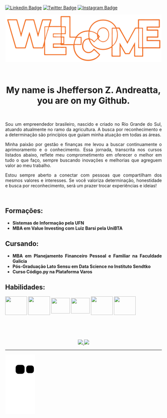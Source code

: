 [![Linkedin Badge](https://img.shields.io/badge/LinkedIn-0077B5?style=flat-square&logo=Linkedin&logoColor=white&link=https://www.linkedin.com/in/e-jhefferson-zardin-andreatta-8ab67723a/)](https://www.linkedin.com/in/e-jhefferson-zardin-andreatta-8ab67723a/)
[![Twitter Badge](https://img.shields.io/twitter/follow/:jhefferson_za)](https://twitter.com/jhefferson_za)
[![Instagram Badge](https://img.shields.io/badge/Instagram-E4405F?style=flat-square&logo=instagram&logoColor=white)](https://www.instagram.com/jhefferson_za/?hl=pt-br)

<div align="center">
  
  [<img src="welcome_laranja.png"/>](https://www.linkedin.com/in/jhefferson-z-andreatta-8ab67723a/)
  
  <br>

  <h1> My name is Jhefferson Z. Andreatta, you are on my Github. </h1>
  
</div>

<br>

<div align="justify">
  
  Sou um empreendedor brasileiro, nascido e criado no Rio Grande do Sul, atuando atualmente no ramo da agricultura. A busca por reconhecimento e a determinação são princípios que guiam minha atuação em todas as áreas.
  
  Minha paixão por gestão e finanças me levou a buscar continuamente o aprimoramento e o conhecimento. Essa jornada, transcrita nos cursos listados abaixo, reflete meu comprometimento em oferecer o melhor em tudo o que faço, sempre buscando inovações e melhorias que agreguem valor ao meu trabalho.
  
  Estou sempre aberto a conectar com pessoas que compartilham dos mesmos valores e interesses. Se você valoriza determinação, honestidade e busca por reconhecimento, será um prazer trocar experiências e ideias!

<br>

<h2>Formações:</h2>

* **Sistemas de Informação pela UFN**
* **MBA em Value Investing com Luiz Barsi pela UniBTA**

<h2>Cursando:</h2>

* **MBA em Planejamento Financeiro Pessoal e Familiar na Faculdade Galicia**
* **Pós-Graduação Lato Sensu em Data Science no Instituto Sendtko**
* **Curso Código.py na Plataforma Varos**

</div>

<div style="display: inline_block">

  <h2>Habilidades:</h2>
  
  <img align="center" height="60" width="70" src="https://cdn.jsdelivr.net/gh/devicons/devicon@latest/icons/linux/linux-original.svg" />
  <!--<img align="center" height="60" width="70" src="https://cdn.jsdelivr.net/gh/devicons/devicon@latest/icons/amazonwebservices/amazonwebservices-plain-wordmark.svg" /> -->
  <img align="center" height="60" width="70" src="https://cdn.jsdelivr.net/gh/devicons/devicon@latest/icons/python/python-original-wordmark.svg" />
  <img align="center" height="50" width="60" src="https://cdn.jsdelivr.net/gh/devicons/devicon@latest/icons/vscode/vscode-original-wordmark.svg" />
  <img align="center" height="50" width="60" src="https://cdn.jsdelivr.net/gh/devicons/devicon@latest/icons/jupyter/jupyter-original-wordmark.svg" />
  <img align="center" height="60" width="70" src="https://cdn.jsdelivr.net/gh/devicons/devicon@latest/icons/mysql/mysql-original-wordmark.svg" />
  <img align="center" height="60" width="70" src="https://cdn.jsdelivr.net/gh/devicons/devicon@latest/icons/html5/html5-plain-wordmark.svg" />
  <!-- <img align="center" height="50" width="60" src="https://cdn.jsdelivr.net/gh/devicons/devicon@latest/icons/css3/css3-plain-wordmark.svg" /> -->
</div>

<br><br><br>

<div align="center">
  <a href="https://github.com/ejzandreatta">
    <img height="145em" src="https://github-readme-stats.vercel.app/api?username=ejzandreatta&count_private=true&include_all_commits=true&show_icons=true&theme=dracula&hide_border=false&show_owner=true"/>
    <img height="145em" src="https://github-readme-stats.vercel.app/api/top-langs/?username=ejzandreatta&theme=dracula&hide_border=false&&layout=compact"/>
  </a>
</div>

---

![Snake animation](https://github.com/ejzandreatta/ejzandreatta/blob/output/github-contribution-grid-snake.svg)
